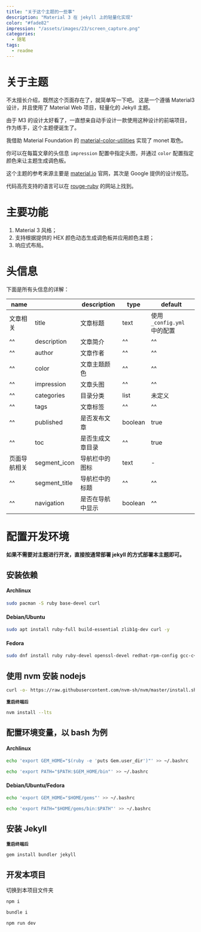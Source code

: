 ```yaml
---
title: "关于这个主题的一些事"
description: "Material 3 在 jekyll 上的轻量化实现"
color: "#fade82"
impression: "/assets/images/23/screen_capture.png"
categories:
  - 随笔
tags:
  - readme
---
```


# 关于主题

不太擅长介绍，既然这个页面存在了，就简单写一下吧。 这是一个遵循 Material3 设计，并且使用了 Material Web 项目，轻量化的 Jekyll 主题。

由于 M3 的设计太好看了，一直想亲自动手设计一款使用这种设计的前端项目，作为练手，这个主题便诞生了。

我借助 Material Foundation 的 [material-color-utilities](https://github.com/material-foundation/material-color-utilities) 实现了 monet 取色。

你可以在每篇文章的头信息 `impression` 配置中指定头图，并通过 `color` 配置指定颜色来让主题生成调色板。

这个主题的参考来源主要是 [material.io](https://material.io) 官网，其次是 Google 提供的设计规范。

代码高亮支持的语言可以在 [rouge-ruby](https://rouge-ruby.github.io/docs/file.Languages.html) 的网站上找到。

# 主要功能

1. Material 3 风格；
1. 支持根据提供的 HEX 颜色动态生成调色板并应用颜色主题；
1. 响应式布局。

# 头信息

下面是所有头信息的详解：

| name                      || description      | type    | default                     |
| ---------- | ------------- | ---------------- | ------- | --------------------------- |
| 文章相关    | title         | 文章标题          | text    | 使用 `_config.yml` 中的配置  |
| ^^         | description   | 文章简介          | ^^      | ^^                          |
| ^^         | author        | 文章作者          | ^^      | ^^                          |
| ^^         | color         | 文章主题颜色       | ^^      | ^^                          |
| ^^         | impression    | 文章头图          | ^^      | ^^                          |
| ^^         | categories    | 目录分类          | list    | 未定义                       |
| ^^         | tags          | 文章标签          | ^^      | ^^                          |
| ^^         | published     | 是否发布文章       | boolean | true                        |
| ^^         | toc           | 是否生成文章目录   | ^^      | true                        |
| 页面导航相关 | segment_icon  | 导航栏中的图标    | text    | -                           |
| ^^         | segment_title | 导航栏中的标题     | ^^      | ^^                          |
| ^^         | navigation    | 是否在导航中显示   | boolean | ^^                          |

# 配置开发环境

**如果不需要对主题进行开发，直接按通常部署 jekyll 的方式部署本主题即可。**

## 安装依赖

#### Archlinux

```bash
sudo pacman -S ruby base-devel curl
```

#### Debian/Ubuntu

```bash
sudo apt install ruby-full build-essential zlib1g-dev curl -y
```

#### Fedora

```bash
sudo dnf install ruby ruby-devel openssl-devel redhat-rpm-config gcc-c++ @development-tools -y
```

## 使用 nvm 安装 nodejs

```bash
curl -o- https://raw.githubusercontent.com/nvm-sh/nvm/master/install.sh | bash
```

**`重启终端后`**

```bash
nvm install --lts
```

## 配置环境变量，以 bash 为例

#### Archlinux

```bash
echo 'export GEM_HOME="$(ruby -e 'puts Gem.user_dir')"' >> ~/.bashrc
```

```bash
echo 'export PATH="$PATH:$GEM_HOME/bin"' >> ~/.bashrc
```

#### Debian/Ubuntu/Fedora

```bash
echo 'export GEM_HOME="$HOME/gems"' >> ~/.bashrc
```

```bash
echo 'export PATH="$HOME/gems/bin:$PATH"' >> ~/.bashrc
```

## 安装 Jekyll

**`重启终端后`**

```bash
gem install bundler jekyll
```

## 开发本项目

切换到本项目文件夹

```bash
npm i
```

```bash
bundle i
```

```bash
npm run dev
```
